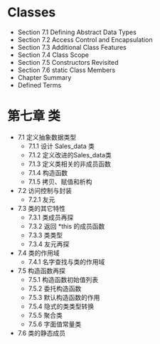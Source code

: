 # Classes

* Section 7.1 Defining Abstract Data Types 
* Section 7.2 Access Control and Encapsulation 
* Section 7.3 Additional Class Features
* Section 7.4 Class Scope
* Section 7.5 Constructors Revisited
* Section 7.6 static Class Members 
* Chapter Summary
* Defined Terms

# 第七章 类
* 7.1 定义抽象数据类型
    - 7.1.1 设计 Sales_data 类
    - 7.1.2 定义改进的Sales_data类
    - 7.1.3 定义类相关的非成员函数
    - 7.1.4 构造函数
    - 7.1.5 拷贝、赋值和析构
* 7.2 访问控制与封装
    - 7.2.1 友元
* 7.3 类的其它特性
    - 7.3.1 类成员再探
    - 7.3.2 返回 *this 的成员函数
    - 7.3.3 类类型
    - 7.3.4 友元再探
* 7.4 类的作用域
    - 7.4.1 名字查找与类的作用域
* 7.5 构造函数再探
    - 7.5.1 构造函数初始值列表
    - 7.5.2 委托构造函数
    - 7.5.3 默认构造函数的作用
    - 7.5.4 隐式的类类型转换
    - 7.5.5 聚合类
    - 7.5.6 字面值常量类
* 7.6 类的静态成员    